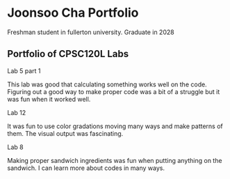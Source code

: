 # Joonsoo Cha Portfolio

Freshman student in fullerton university. Graduate in 2028

## Portfolio of CPSC120L Labs

Lab 5 part 1 

This lab was good that calculating something works well on the code. Figuring out a good way to make proper code was a bit of a struggle but it was fun when it worked well. 

 

Lab 12 

It was fun to use color gradations moving many ways and make patterns of them. The visual output was fascinating. 

 

Lab 8 

Making proper sandwich ingredients was fun when putting anything on the sandwich. I can learn more about codes in many ways. 



